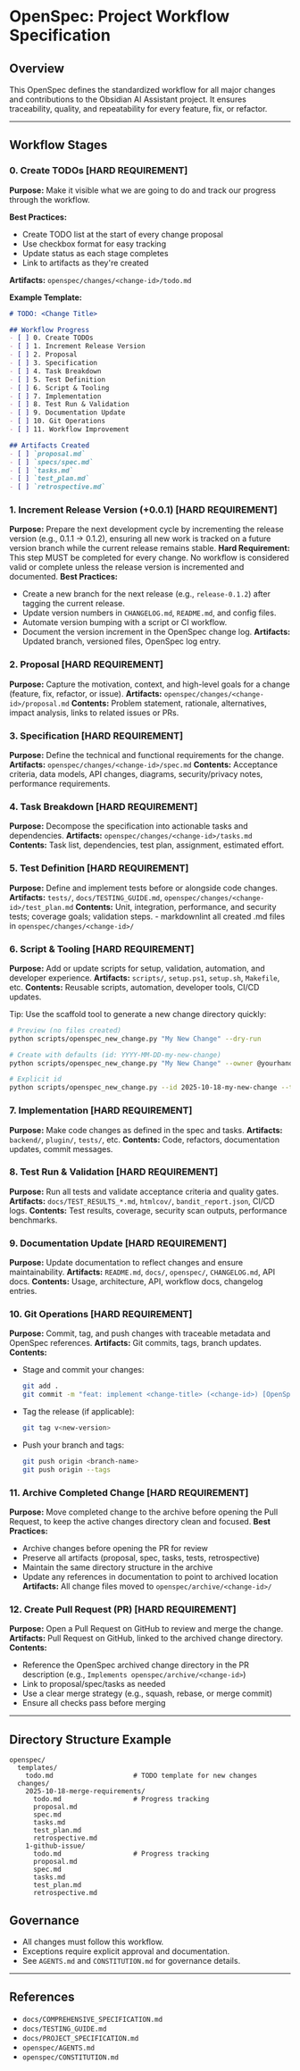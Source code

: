# OpenSpec: Project Workflow Specification

## Overview
This OpenSpec defines the standardized workflow for all major changes and contributions to the Obsidian AI Assistant project. It ensures traceability, quality, and repeatability for every feature, fix, or refactor.

---

## Workflow Stages

### 0. Create TODOs [HARD REQUIREMENT]
**Purpose:** Make it visible what we are going to do and track our progress through the workflow.

**Best Practices:**
- Create TODO list at the start of every change proposal
- Use checkbox format for easy tracking
- Update status as each stage completes
- Link to artifacts as they're created

**Artifacts:** `openspec/changes/<change-id>/todo.md`

**Example Template:**
```markdown
# TODO: <Change Title>

## Workflow Progress
- [ ] 0. Create TODOs
- [ ] 1. Increment Release Version
- [ ] 2. Proposal
- [ ] 3. Specification
- [ ] 4. Task Breakdown
- [ ] 5. Test Definition
- [ ] 6. Script & Tooling
- [ ] 7. Implementation
- [ ] 8. Test Run & Validation
- [ ] 9. Documentation Update
- [ ] 10. Git Operations
- [ ] 11. Workflow Improvement

## Artifacts Created
- [ ] `proposal.md`
- [ ] `specs/spec.md`
- [ ] `tasks.md`
- [ ] `test_plan.md`
- [ ] `retrospective.md`
```


### 1. Increment Release Version (+0.0.1) [HARD REQUIREMENT]
**Purpose:** Prepare the next development cycle by incrementing the release version (e.g., 0.1.1 → 0.1.2), ensuring all new work is tracked on a future version branch while the current release remains stable.
**Hard Requirement:** This step MUST be completed for every change. No workflow is considered valid or complete unless the release version is incremented and documented.
**Best Practices:**
- Create a new branch for the next release (e.g., `release-0.1.2`) after tagging the current release.
- Update version numbers in `CHANGELOG.md`, `README.md`, and config files.
- Automate version bumping with a script or CI workflow.
- Document the version increment in the OpenSpec change log.
**Artifacts:** Updated branch, versioned files, OpenSpec log entry.

### 2. Proposal [HARD REQUIREMENT]
**Purpose:** Capture the motivation, context, and high-level goals for a change (feature, fix, refactor, or issue).
**Artifacts:** `openspec/changes/<change-id>/proposal.md`
**Contents:** Problem statement, rationale, alternatives, impact analysis, links to related issues or PRs.

### 3. Specification [HARD REQUIREMENT]
**Purpose:** Define the technical and functional requirements for the change.
**Artifacts:** `openspec/changes/<change-id>/spec.md`
**Contents:** Acceptance criteria, data models, API changes, diagrams, security/privacy notes, performance requirements.

### 4. Task Breakdown [HARD REQUIREMENT]
**Purpose:** Decompose the specification into actionable tasks and dependencies.
**Artifacts:** `openspec/changes/<change-id>/tasks.md`
**Contents:** Task list, dependencies, test plan, assignment, estimated effort.

### 5. Test Definition [HARD REQUIREMENT]
**Purpose:** Define and implement tests before or alongside code changes.
**Artifacts:** `tests/`, `docs/TESTING_GUIDE.md`, `openspec/changes/<change-id>/test_plan.md`
**Contents:** Unit, integration, performance, and security tests; coverage goals; validation steps.
    - markdownlint all created .md files in `openspec/changes/<change-id>/`

### 6. Script & Tooling [HARD REQUIREMENT]
**Purpose:** Add or update scripts for setup, validation, automation, and developer experience.
**Artifacts:** `scripts/`, `setup.ps1`, `setup.sh`, `Makefile`, etc.
**Contents:** Reusable scripts, automation, developer tools, CI/CD updates.

Tip: Use the scaffold tool to generate a new change directory quickly:

```bash
# Preview (no files created)
python scripts/openspec_new_change.py "My New Change" --dry-run

# Create with defaults (id: YYYY-MM-DD-my-new-change)
python scripts/openspec_new_change.py "My New Change" --owner @yourhandle

# Explicit id
python scripts/openspec_new_change.py --id 2025-10-18-my-new-change --title "My New Change"
```

### 7. Implementation [HARD REQUIREMENT]
**Purpose:** Make code changes as defined in the spec and tasks.
**Artifacts:** `backend/`, `plugin/`, `tests/`, etc.
**Contents:** Code, refactors, documentation updates, commit messages.

### 8. Test Run & Validation [HARD REQUIREMENT]
**Purpose:** Run all tests and validate acceptance criteria and quality gates.
**Artifacts:** `docs/TEST_RESULTS_*.md`, `htmlcov/`, `bandit_report.json`, CI/CD logs.
**Contents:** Test results, coverage, security scan outputs, performance benchmarks.

### 9. Documentation Update [HARD REQUIREMENT]
**Purpose:** Update documentation to reflect changes and ensure maintainability.
**Artifacts:** `README.md`, `docs/`, `openspec/`, `CHANGELOG.md`, API docs.
**Contents:** Usage, architecture, API, workflow docs, changelog entries.


### 10. Git Operations [HARD REQUIREMENT]
**Purpose:** Commit, tag, and push changes with traceable metadata and OpenSpec references.
**Artifacts:** Git commits, tags, branch updates.
**Contents:**
- Stage and commit your changes:
  ```bash
  git add .
  git commit -m "feat: implement <change-title> (<change-id>) [OpenSpec]"
  ```
- Tag the release (if applicable):
  ```bash
  git tag v<new-version>
  ```
- Push your branch and tags:
  ```bash
  git push origin <branch-name>
  git push origin --tags
  ```

### 11. Archive Completed Change [HARD REQUIREMENT]
**Purpose:** Move completed change to the archive before opening the Pull Request, to keep the active changes directory clean and focused.
**Best Practices:**
- Archive changes before opening the PR for review
- Preserve all artifacts (proposal, spec, tasks, tests, retrospective)
- Maintain the same directory structure in the archive
- Update any references in documentation to point to archived location
**Artifacts:** All change files moved to `openspec/archive/<change-id>/`

### 12. Create Pull Request (PR) [HARD REQUIREMENT]
**Purpose:** Open a Pull Request on GitHub to review and merge the change.
**Artifacts:** Pull Request on GitHub, linked to the archived change directory.
**Contents:**
- Reference the OpenSpec archived change directory in the PR description (e.g., `Implements openspec/archive/<change-id>`)
- Link to proposal/spec/tasks as needed
- Use a clear merge strategy (e.g., squash, rebase, or merge commit)
- Ensure all checks pass before merging

---

## Directory Structure Example

```text
openspec/
  templates/
    todo.md                    # TODO template for new changes
  changes/
    2025-10-18-merge-requirements/
      todo.md                  # Progress tracking
      proposal.md
      spec.md
      tasks.md
      test_plan.md
      retrospective.md
    1-github-issue/
      todo.md                  # Progress tracking
      proposal.md
      spec.md
      tasks.md
      test_plan.md
      retrospective.md
```

## Governance
- All changes must follow this workflow.
- Exceptions require explicit approval and documentation.
- See `AGENTS.md` and `CONSTITUTION.md` for governance details.

---

## References
- `docs/COMPREHENSIVE_SPECIFICATION.md`
- `docs/TESTING_GUIDE.md`
- `docs/PROJECT_SPECIFICATION.md`
- `openspec/AGENTS.md`
- `openspec/CONSTITUTION.md`
